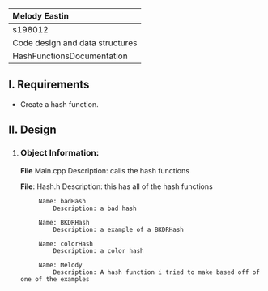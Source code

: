 | Melody Eastin |
| :---  |
|s198012 |
| Code design and data structures |
| HashFunctionsDocumentation |

## I. Requirements

- Create a hash function.

## II. Design

1. ### Object Information:

    **File** Main.cpp
        Description: calls the hash functions

    **File**: Hash.h
        Description: this has all of the hash functions

            Name: badHash
                Description: a bad hash

            Name: BKDRHash
                Description: a example of a BKDRHash

            Name: colorHash
                Description: a color hash

            Name: Melody
                Description: A hash function i tried to make based off of one of the examples

